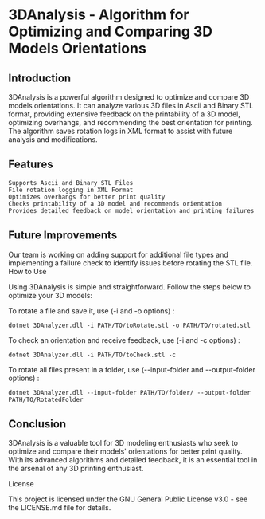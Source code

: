 # 3DAnalysis - Algorithm for Optimizing and Comparing 3D Models Orientations

## Introduction

3DAnalysis is a powerful algorithm designed to optimize and compare 3D models orientations. It can analyze various 3D files in Ascii and Binary STL format, providing extensive feedback on the printability of a 3D model, optimizing overhangs, and recommending the best orientation for printing. The algorithm saves rotation logs in XML format to assist with future analysis and modifications.

## Features

    Supports Ascii and Binary STL Files
    File rotation logging in XML Format
    Optimizes overhangs for better print quality
    Checks printability of a 3D model and recommends orientation
    Provides detailed feedback on model orientation and printing failures

## Future Improvements

Our team is working on adding support for additional file types and implementing a failure check to identify issues before rotating the STL file.
How to Use

Using 3DAnalysis is simple and straightforward. Follow the steps below to optimize your 3D models:

To rotate a file and save it, use (-i and -o options) :

    dotnet 3DAnalyzer.dll -i PATH/TO/toRotate.stl -o PATH/TO/rotated.stl

To check an orientation and receive feedback, use (-i and -c options) :

    dotnet 3DAnalyzer.dll -i PATH/TO/toCheck.stl -c

To rotate all files present in a folder, use (--input-folder and --output-folder options) :

    dotnet 3DAnalyzer.dll --input-folder PATH/TO/folder/ --output-folder PATH/TO/RotatedFolder

## Conclusion

3DAnalysis is a valuable tool for 3D modeling enthusiasts who seek to optimize and compare their models' orientations for better print quality. With its advanced algorithms and detailed feedback, it is an essential tool in the arsenal of any 3D printing enthusiast.

License

This project is licensed under the GNU General Public License v3.0 - see the LICENSE.md file for details.
